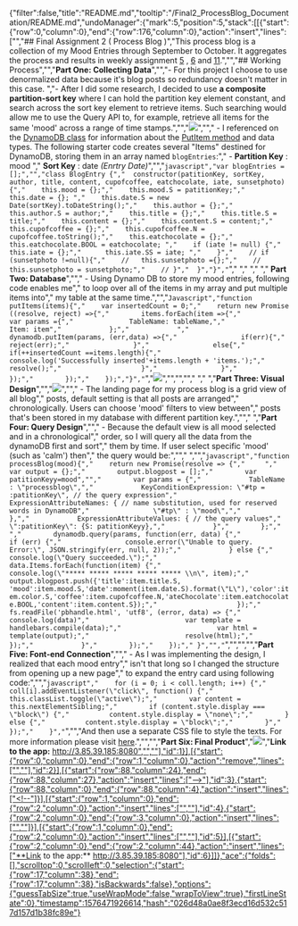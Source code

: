 {"filter":false,"title":"README.md","tooltip":"/Final2_ProcessBlog_Documentation/README.md","undoManager":{"mark":5,"position":5,"stack":[[{"start":{"row":0,"column":0},"end":{"row":176,"column":0},"action":"insert","lines":["","## Final Assignment 2 ( Process Blog )","This process blog is a collection of my Mood Entries through September to October. It aggregates the process and results in weekly assignment [5](https://github.com/Xingwei726/data-structures/tree/master/week5) , [6](https://github.com/Xingwei726/data-structures/tree/master/week6) and [11](https://github.com/Xingwei726/data-structures/tree/master/week11).","","## Working Process","","**Part One: Collecting Data**","","- For this project I choose to use denormalized data because it's blog posts so redundancy doesn't matter in this case. ","- After I did some research, I decided to use **a composite partition-sort key** where I can hold the partition key element constant, and search across the sort key element to retrieve items. Such searching would allow me to use the Query API to, for example, retrieve all items for the same 'mood' across a range of time stamps.","","![](ProcessBlog.png)",""," - I referenced on the [DynamoDB class](https://docs.aws.amazon.com/AWSJavaScriptSDK/latest/AWS/DynamoDB.html) for information about the [PutItem method](https://docs.aws.amazon.com/AWSJavaScriptSDK/latest/AWS/DynamoDB.html#putItem-property) and data types.  The following starter code creates several \"Items\" destined for DynamoDB, storing them in an array named `blogEntries`:"," - **Partition Key** : mood  ","   **Sort Key** : date _(Enrtry Date)_","","```javascript","var blogEntries = [];","","class BlogEntry {","  constructor(patitionKey, sortKey, author, title, content, cupofcoffee, eatchocolate, iate, sunsetphoto) {","    this.mood = {};","    this.mood.S = patitionKey;","    this.date = {}; ","    this.date.S = new Date(sortKey).toDateString();","    this.author = {};","    this.author.S = author;","    this.title = {};","    this.title.S = title;","    this.content = {};","    this.content.S = content;","    this.cupofcoffee = {};","    this.cupofcoffee.N = cupofcoffee.toString();","    this.eatchocolate = {};","    this.eatchocolate.BOOL = eatchocolate; ","    if (iate != null) {","      this.iate = {};","      this.iate.SS = iate; ","    }","    // if (sunsetphoto !=null){","    //   this.sunsetphoto ={};","    //   this.sunsetphoto = sunsetphoto;","    // }","  }","}","```","  "," "," "," **Part Two: Database**",""," - Using Dynamo DB to store my mood entries, following code enables me","   to loop over all of the items in my array and put multiple items into","   my table at the same time.","","```Javascript","function putItems(items){","    var insertedCount = 0;","    return new Promise ((resolve, reject) =>{","        items.forEach(item =>{","            var params ={","              TableName: tableName,","              Item: item","            };","            ","            dynamodb.putItem(params, (err,data) =>{","                if(err){","                    reject(err);","                }","                else{","                    if(++insertedCount ==items.length){","                        console.log('Successfully inserted'+items.length + 'items.');","                        resolve();","                    }","                }","            });","        });","    });","}","```","![](DynamoDB.jpg)","","",""," ","  ","**Part Three: Visual Design**","","![](processHomepage.png)",""," - The landing page for my process blog is a grid view of all blog","   posts, default setting is that all posts are arranged","   chronologically. Users can choose 'mood' filters to view between","   posts that's been stored in my database with different partition key.",""," ","**Part Four: Query Design**",""," - Because the default view is all mood selected and in a chronological","   order, so I will query all the data from the dynamoDB first and sort","   them by time. If user select specific 'mood' (such as 'calm') then","   the query would be:","","  ","","```javascript","function processBlog(mood){","    return new Promise(resolve => {","     ","        var output = {};","        output.blogpost = [];","        var patitionKeyy=mood","","        var params = {","            TableName : \"processblog\",","            KeyConditionExpression: \"#tp = :patitionKey\", // the query expression","            ExpressionAttributeNames: { // name substitution, used for reserved words in DynamoDB","                \"#tp\" : \"mood\",","            },","            ExpressionAttributeValues: { // the query values","                \":patitionKey\": {S: patitionKeyy},","            }","        };","            ","        dynamodb.query(params, function(err, data) {","            if (err) {","                console.error(\"Unable to query. Error:\", JSON.stringify(err, null, 2));","            } else {","                console.log(\"Query succeeded.\");","                    data.Items.forEach(function(item) {","                        console.log(\"***** ***** ***** ***** ***** \\n\", item);","                        output.blogpost.push({'title':item.title.S, 'mood':item.mood.S,'date':moment(item.date.S).format(\"L\"),'color':item.color.S,'coffee':item.cupofcoffee.N,'ateChocolate':item.eatchocolate.BOOL,'content':item.content.S});","                    });","                    fs.readFile('pbhandle.html', 'utf8', (error, data) => {","                        console.log(data)","                        var template = handlebars.compile(data);","                        var html = template(output);","                        resolve(html);","                    });","            }","        });","    });"," }","","```","","","","**Part Five: Font-end Connection**",""," - As I was implementing the design, I realized that each mood entry","   isn't that long so I changed the structure from opening up a new page","   to expand the entry card using following code:","","```javascript","    for (i = 0; i < coll.length; i++) {","      coll[i].addEventListener(\"click\", function() {","        this.classList.toggle(\"active\");","        var content = this.nextElementSibling;","        if (content.style.display === \"block\") {","          content.style.display = \"none\";","        } else {","          content.style.display = \"block\";","        }","      });","    }","```","","And then use a separate CSS file to style the texts. For more information please visit [here](https://github.com/Xingwei726/data-structures/tree/master/Final).","","","**Part Six: Final Product**","![](processFinal.png)","**Link to the app:** http://3.85.39.185:8080","",""],"id":1}],[{"start":{"row":0,"column":0},"end":{"row":1,"column":0},"action":"remove","lines":["",""],"id":2}],[{"start":{"row":88,"column":24},"end":{"row":88,"column":27},"action":"insert","lines":["-->"],"id":3},{"start":{"row":88,"column":0},"end":{"row":88,"column":4},"action":"insert","lines":["<!--"]}],[{"start":{"row":1,"column":0},"end":{"row":2,"column":0},"action":"insert","lines":["",""],"id":4},{"start":{"row":2,"column":0},"end":{"row":3,"column":0},"action":"insert","lines":["",""]}],[{"start":{"row":1,"column":0},"end":{"row":2,"column":0},"action":"insert","lines":["",""],"id":5}],[{"start":{"row":2,"column":0},"end":{"row":2,"column":44},"action":"insert","lines":["**Link to the app:** http://3.85.39.185:8080"],"id":6}]]},"ace":{"folds":[],"scrolltop":0,"scrollleft":0,"selection":{"start":{"row":17,"column":38},"end":{"row":17,"column":38},"isBackwards":false},"options":{"guessTabSize":true,"useWrapMode":false,"wrapToView":true},"firstLineState":0},"timestamp":1576471926614,"hash":"026d48a0ae8f3ecd16d532c517d157d1b38fc89e"}
